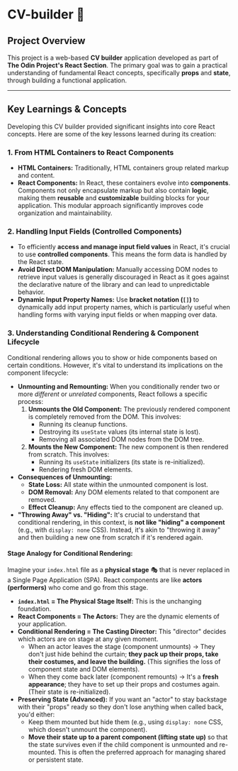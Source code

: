 # CV-builder 📄

## Project Overview
This project is a web-based **CV builder** application developed as part of **The Odin Project's React Section**. The primary goal was to gain a practical understanding of fundamental React concepts, specifically **props** and **state**, through building a functional application.

---

## Key Learnings & Concepts 
Developing this CV builder provided significant insights into core React concepts. Here are some of the key lessons learned during its creation:

### 1. From HTML Containers to React Components
* **HTML Containers:** Traditionally, HTML containers group related markup and content.
* **React Components:** In React, these containers evolve into **components**. Components not only encapsulate markup but also contain **logic**, making them **reusable** and **customizable** building blocks for your application. This modular approach significantly improves code organization and maintainability.

### 2. Handling Input Fields (Controlled Components)
* To efficiently **access and manage input field values** in React, it's crucial to use **controlled components**. This means the form data is handled by the React state. 
* **Avoid Direct DOM Manipulation:** Manually accessing DOM nodes to retrieve input values is generally discouraged in React as it goes against the declarative nature of the library and can lead to unpredictable behavior.
* **Dynamic Input Property Names:** Use **bracket notation (`[]`)** to dynamically add input property names, which is particularly useful when handling forms with varying input fields or when mapping over data.

### 3. Understanding Conditional Rendering & Component Lifecycle
Conditional rendering allows you to show or hide components based on certain conditions. However, it's vital to understand its implications on the component lifecycle:

* **Unmounting and Remounting:** When you conditionally render two or more *different* or *unrelated* components, React follows a specific process:
    1.  **Unmounts the Old Component:** The previously rendered component is completely removed from the DOM. This involves:
        * Running its cleanup functions.
        * Destroying its `useState` values (its internal state is lost).
        * Removing all associated DOM nodes from the DOM tree.
    2.  **Mounts the New Component:** The new component is then rendered from scratch. This involves:
        * Running its `useState` initializers (its state is re-initialized).
        * Rendering fresh DOM elements.
* **Consequences of Unmounting:**
    * **State Loss:** All state within the unmounted component is lost.
    * **DOM Removal:** Any DOM elements related to that component are removed.
    * **Effect Cleanup:** Any effects tied to the component are cleaned up.
* **"Throwing Away" vs. "Hiding":** It's crucial to understand that conditional rendering, in this context, is **not like "hiding" a component** (e.g., with `display: none` CSS). Instead, it's akin to "throwing it away" and then building a new one from scratch if it's rendered again.

#### Stage Analogy for Conditional Rendering:
Imagine your `index.html` file as a **physical stage** 🎭 that is never replaced in a Single Page Application (SPA). React components are like **actors (performers)** who come and go from this stage.

* **`index.html` = The Physical Stage Itself:** This is the unchanging foundation.
* **React Components = The Actors:** They are the dynamic elements of your application.
* **Conditional Rendering = The Casting Director:** This "director" decides which actors are on stage at any given moment.
    * When an actor leaves the stage (component unmounts) → They don't just hide behind the curtain; **they pack up their props, take their costumes, and leave the building.** (This signifies the loss of component state and DOM elements).
    * When they come back later (component remounts) → It's a **fresh appearance**; they have to set up their props and costumes again. (Their state is re-initialized).
* **Preserving State (Advanced):** If you want an "actor" to stay backstage with their "props" ready so they don't lose anything when called back, you'd either:
    * Keep them mounted but hide them (e.g., using `display: none` CSS, which doesn't unmount the component).
    * **Move their state up to a parent component (lifting state up)** so that the state survives even if the child component is unmounted and re-mounted. This is often the preferred approach for managing shared or persistent state.

